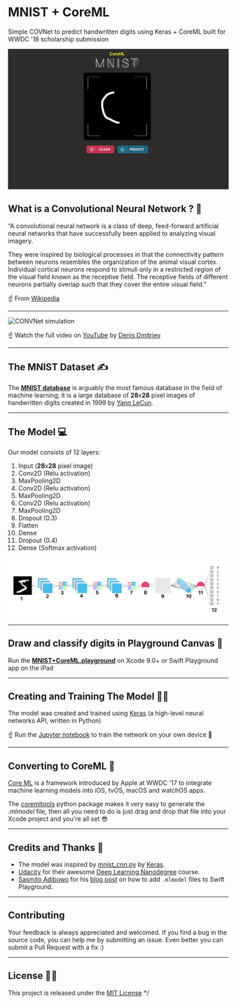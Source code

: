 # MNIST + CoreML
Simple COVNet to predict handwritten digits using Keras + CoreML built for WWDC '18 scholarship submission

![MNIST + CoreML](Assets/Demo.gif)


## What is a Convolutional Neural Network ? 🤔

“A convolutional neural network is a class of deep, feed-forward artificial neural networks that have successfully been applied to analyzing visual imagery.

They were inspired by biological processes in that the connectivity pattern between neurons resembles the organization of the animal visual cortex. Individual cortical neurons respond to stimuli only in a restricted region of the visual field known as the receptive field. The receptive fields of different neurons partially overlap such that they cover the entire visual field.”

☝️ From [Wikipedia](https://en.wikipedia.org/wiki/Convolutional_neural_network)

---

![CONVNet simulation](Assets/Visualization.gif)

☝️ Watch the full video on [YouTube](https://www.youtube.com/watch?v=3JQ3hYko51Y) by [Denis Dmitriev](https://www.youtube.com/channel/UC8m-a4A0jk2bkesfPdz1z_A)

---

## The MNIST Dataset ✍️

The [**MNIST database**](https://en.wikipedia.org/wiki/MNIST_database) is arguably the most famous database in the field of machine learning; it is a large database of **28**x**28** pixel images of handwritten digits created in 1999 by [Yann LeCun](http://yann.lecun.com/).

---

## The Model 💻

Our model consists of 12 layers:

1. Input (**28**x**28** pixel image)
2. Conv2D (Relu activation)
3. MaxPooling2D
4. Conv2D (Relu activation)
5. MaxPooling2D
6. Conv2D (Relu activation)
7. MaxPooling2D
8. Dropout (0.3)
9. Flatten
10. Dense
11. Dropout (0.4)
12. Dense (Softmax activation)

![COVNet Model Visualization](Assets/Model.png)

---

## Draw and classify digits in Playground Canvas 🎨

Run the [**MNIST+CoreML.playground**](https://github.com/omaralbeik/wwdc18/tree/master/MNIST%2BCoreML.playground) on Xcode 9.0+ or Swift Playground app on the iPad

---

## Creating and Training The Model 👩‍🏫

The model was created and trained using [Keras](https://keras.io/) (a high-level neural networks API, written in Python)

☝️ Run the [Jupyter notebook](https://github.com/omaralbeik/wwdc18/blob/master/Jupyter/mnist-covnet.ipynb) to train the network on your own device 💯

---

## Converting to CoreML 🧙‍

[Core ML](https://developer.apple.com/documentation/coreml) is a framework introduced by Apple at WWDC '17 to integrate machine learning models into iOS, tvOS, macOS and watchOS apps.

The [coremltools](https://github.com/apple/coremltools) python package makes it very easy to generate the *.mlmodel* file, then all you need to do is just drag and drop that file into your Xcode project and you're all set 😎

---

## Credits and Thanks 🙏

- The model was inspired by [mnist_cnn.py](https://github.com/keras-team/keras/blob/master/examples/mnist_cnn.py) by [Keras](https://github.com/keras-team/keras).
- [Udacity](https://www.udacity.com) for their awesome [Deep Learning Nanodegree](https://www.udacity.com/course/deep-learning-nanodegree--nd101) course.
- [Sasmito Adibowo](https://github.com/adib) for his [blog post](https://cutecoder.org/programming/core-ml-swift-playgrounds/) on how to add `.mlmodel` files to Swift Playground.

---

## Contributing
Your feedback is always appreciated and welcomed. If you find a bug in the source code, you can help me by submitting an issue. Even better you can submit a Pull Request with a fix :)

---

## License 👨‍⚖️

This project is released under the [MIT License](LICENSE)
*/
